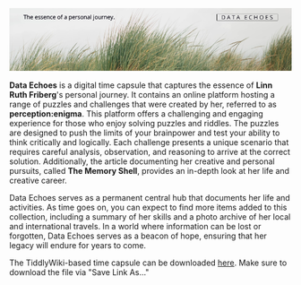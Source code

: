 ![Logo](logo.png)

**Data Echoes** is a digital time capsule that captures the essence of **Linn Ruth Friberg**'s personal journey. It contains an online platform hosting a range of puzzles and challenges that were created by her, referred to as **perception:enigma**. This platform offers a challenging and engaging experience for those who enjoy solving puzzles and riddles. The puzzles are designed to push the limits of your brainpower and test your ability to think critically and logically. Each challenge presents a unique scenario that requires careful analysis, observation, and reasoning to arrive at the correct solution. Additionally, the article documenting her creative and personal pursuits, called **The Memory Shell**, provides an in-depth look at her life and creative career.

Data Echoes serves as a permanent central hub that documents her life and activities. As time goes on, you can expect to find more items added to this collection, including a summary of her skills and a photo archive of her local and international travels. In a world where information can be lost or forgotten, Data Echoes serves as a beacon of hope, ensuring that her legacy will endure for years to come.

The TiddlyWiki-based time capsule can be downloaded [here](https://github.com/linfri/data-echoes/blob/main/DataEchoes.html). Make sure to download the file via "Save Link As..."
